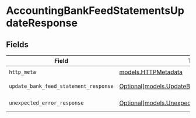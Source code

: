 # AccountingBankFeedStatementsUpdateResponse


## Fields

| Field                                                                                            | Type                                                                                             | Required                                                                                         | Description                                                                                      |
| ------------------------------------------------------------------------------------------------ | ------------------------------------------------------------------------------------------------ | ------------------------------------------------------------------------------------------------ | ------------------------------------------------------------------------------------------------ |
| `http_meta`                                                                                      | [models.HTTPMetadata](../models/httpmetadata.md)                                                 | :heavy_check_mark:                                                                               | N/A                                                                                              |
| `update_bank_feed_statement_response`                                                            | [Optional[models.UpdateBankFeedStatementResponse]](../models/updatebankfeedstatementresponse.md) | :heavy_minus_sign:                                                                               | Bank Feed Statements                                                                             |
| `unexpected_error_response`                                                                      | [Optional[models.UnexpectedErrorResponse]](../models/unexpectederrorresponse.md)                 | :heavy_minus_sign:                                                                               | Unexpected error                                                                                 |